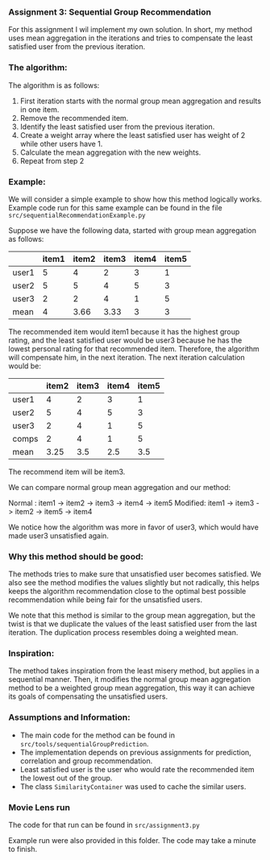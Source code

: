 ### Assignment 3: Sequential Group Recommendation
For this assignment I wil implement my own solution. In short, my method uses mean aggregation in the iterations and tries to compensate the least satisfied user from the previous iteration.


### The algorithm:
The algorithm is as follows:
1) First iteration starts with the normal group mean aggregation and results in one item.
2) Remove the recommended item.
3) Identify the least satisfied user from the previous iteration.
4) Create a weight array where the least satisfied user has weight of 2 while other users have 1.
5) Calculate the mean aggregation with the new weights.
6) Repeat from step 2


### Example:
We will consider a simple example to show how this method logically works. Example code run for this same example can be found in the file `src/sequentialRecommendationExample.py`

Suppose we have the following data, started with group mean aggregation as follows:

|       | item1 | item2 | item3 | item4 | item5 |
|-------|-------|-------|-------|-------|-------|
| user1 | 5     | 4     | 2     | 3     | 1     |
| user2 | 5     | 5     | 4     | 5     | 3     |
| user3 | 2     | 2     | 4     | 1     | 5     |
| mean  | 4     | 3.66  | 3.33  | 3     | 3     |

The recommended item would item1 because it has the highest group rating, and the least satisfied user would be user3 because he has the lowest personal rating for that recommended item. Therefore, the algorithm will compensate him, in the next iteration. The next iteration calculation would be:

|       | item2 | item3 | item4 | item5 |
|-------|-------|-------|-------|-------|
| user1 | 4     | 2     | 3     | 1     |
| user2 | 5     | 4     | 5     | 3     |
| user3 | 2     | 4     | 1     | 5     |
| comps | 2     | 4     | 1     | 5     |
| mean  | 3.25  | 3.5   | 2.5   | 3.5   |

The recommend item will be item3.

We can compare normal group mean aggregation and our method:

Normal  : item1 -> item2 -> item3 -> item4 -> item5
Modified: item1 -> item3 -> item2 -> item5 -> item4

We notice how the algorithm was more in favor of user3, which would have made user3 unsatisfied again.

### Why this method should be good:
The methods tries to make sure that unsatisfied user becomes satisfied. We also see the method modifies the values slightly but not radically, this helps keeps the algorithm recommendation close to the optimal best possible recommendation while being fair for the unsatisfied users.

We note that this method is similar to the group mean aggregation, but the twist is that we duplicate the values of the least satisfied user from the last iteration. The duplication process resembles doing a weighted mean. 

### Inspiration:
The method takes inspiration from the least misery method, but applies in a sequential manner. Then, it modifies the normal group mean aggregation method to be a weighted group mean aggregation, this way it can achieve its goals of compensating the unsatisfied users.


### Assumptions and Information:
- The main code for the method can be found in `src/tools/sequentialGroupPrediction`.
- The implementation depends on previous assignments for prediction, correlation and group recommendation.
- Least satisfied user is the user who would rate the recommended item the lowest out of the group. 
- The class `SimilarityContainer` was used to cache the similar users.


### Movie Lens run
The code for that run can be found in `src/assignment3.py`

Example run were also provided in this folder. The code may take a minute to finish.